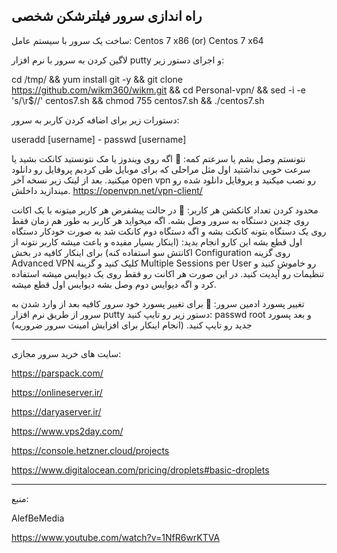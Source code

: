 راه اندازی سرور فیلترشکن شخصی
----------------------------------------------------------------- 

ساخت یک سرور با سیستم عامل: Centos 7 x86 (or) Centos 7 x64

لاگین کردن به سرور با نرم افزار putty و اجرای دستور زیر:

cd /tmp/ && yum install git -y && git clone https://github.com/wikm360/wikm.git && cd Personal-vpn/ && sed -i -e 's/\r$//' centos7.sh && chmod 755 centos7.sh && ./centos7.sh 

دستورات زیر برای اضافه کردن کاربر به سرور:

useradd [username] - 
passwd [username]

نتونستم وصل بشم یا سرعتم کمه: 🔴
اگه روی ویندوز یا مک نتونستید کانکت بشید یا سرعت خوبی نداشتید اول مثل مراحلی که برای موبایل طی کردیم پروفایل رو دانلود میکنید.
بعد از لینک زیر نسخه آخر open vpn رو نصب میکنید و پروفایل دانلود شده رو میندازید داخلش.
https://openvpn.net/vpn-client/

محدود کردن تعداد کانکشن هر کاربر: 🔴
در حالت پیشفرض هر کاربر میتونه با یک اکانت روی چندین دستگاه به سرور وصل بشه.
اگه میخواید هر کاربر به طور هم زمان فقط روی یک دستگاه بتونه کانکت بشه و اگه دستگاه دوم کانکت شد به صورت خودکار دستگاه اول قطع بشه این کارو انجام بدید:
(اینکار بسیار مفیده و باعث میشه کاربر نتونه از اکانتش سو استفاده کنه)
برای اینکار کافیه در بخش Configuration روی گزینه Advanced VPN کلیک کنید
و گزینه Multiple Sessions per User رو خاموش کنید و تنظیمات رو آپدیت کنید.
در این صورت هر اکانت رو فقط روی یک دیوایس میشه استفاده کرد و اگه دیوایس دوم وصل بشه دیوایس اول قطع میشه.

تغییر پسورد ادمین سرور: 🔴
برای تغییر پسورد خود سرور کافیه بعد از وارد شدن به سرور از طریق نرم افزار putty دستور زیر رو تایپ کنید:
passwd root
و بعد پسورد جدید رو تایپ کنید.
(انجام اینکار برای افزایش امینت سرور ضروریه)

----------------------------------------------------------
سایت های خرید سرور مجازی:

https://parspack.com/

https://onlineserver.ir/

https://daryaserver.ir/

https://www.vps2day.com/

https://console.hetzner.cloud/projects

https://www.digitalocean.com/pricing/droplets#basic-droplets

-----------------------------------------------------------
منبع:

AlefBeMedia

https://www.youtube.com/watch?v=1NfR6wrKTVA

